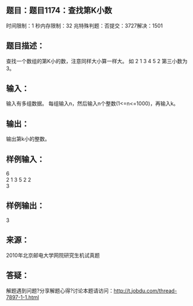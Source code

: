 题目：题目1174：查找第K小数
-----------
时间限制：1 秒内存限制：32 兆特殊判题：否提交：3727解决：1501

题目描述：
-----------
查找一个数组的第K小的数，注意同样大小算一样大。 
如  2 1 3 4 5 2 第三小数为3。

输入：
-----------
输入有多组数据。
每组输入n，然后输入n个整数(1<=n<=1000)，再输入k。

输出：
-----------
输出第k小的整数。

样例输入：
-----------
6  
2 1 3 5 2 2  
3  

样例输出：
-----------
3

来源：
-----------
2010年北京邮电大学网院研究生机试真题

答疑：
-----------
解题遇到问题?分享解题心得?讨论本题请访问：http://t.jobdu.com/thread-7897-1-1.html
